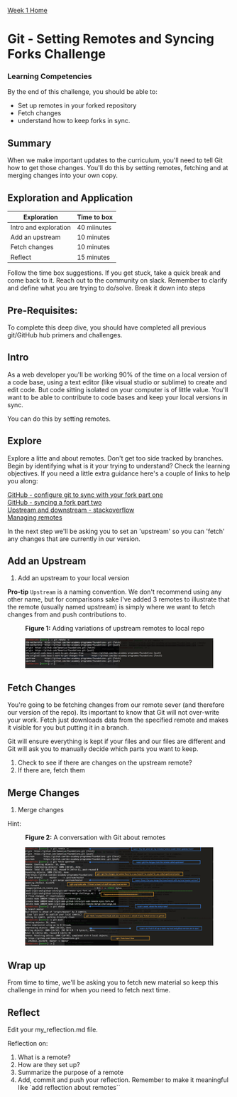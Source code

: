 [Week 1 Home](README.md)

# Git - Setting Remotes and Syncing Forks Challenge

### Learning Competencies
By the end of this challenge, you should be able to:

- Set up remotes in your forked repository
- Fetch changes 
- understand how to keep forks in sync. 

## Summary
When we make important updates to the curriculum, you'll need to tell Git how to get those changes. 
You'll do this by setting remotes, fetching and at merging changes into your own copy. 


## Exploration and Application

Exploration | Time to box |
------------|----------|
Intro and exploration| 40 miinutes
Add an upstream | 10 minutes
Fetch changes | 10 minutes 
Reflect | 15 minutes |

Follow the time box suggestions. If you get stuck, take a quick break and come back to it. Reach out to the community on slack. Remember to clarify and define what you are trying to do/solve. Break it down into steps

## Pre-Requisites:
To complete this deep dive, you should have completed all previous git/GitHub hub primers and challenges. 

## Intro 
As a web developer you'll be working 90% of the time on a local version of a code base, using a text editor (like visual studio or sublime) to create and edit code. But code sitting isolated on your computer is of little value. You'll want to be able to contribute to code bases and keep your local versions in sync. 

You can do this by setting remotes.

## Explore 
Explore a litte and about remotes. Don't get too side tracked by branches. Begin by identifying what is it your trying to understand? Check the learning objectives. If you need a little extra guidance  here's a couple of links to help you along: 

[GitHub - configure git to sync with your fork part one](https://help.github.com/articles/fork-a-repo/#step-3-configure-git-to-sync-your-fork-with-the-original-spoon-knife-repository)  
[GitHub - syncing a fork part two](https://help.github.com/articles/syncing-a-fork/)  
[Upstream and downstream - stackoverflow](https://stackoverflow.com/questions/2739376/definition-of-downstream-and-upstream)  
[Managing remotes](https://help.github.com/categories/managing-remotes)  

In the next step we'll be asking you to set an 'upstream' so you can 'fetch' any changes that are currently in our version. 

## Add an Upstream
1. Add an upstream to your local version

__Pro-tip__ `Upstream` is a naming convention. We don't recommend using any other name, but for comparisons sake I've added 3 remotes to illustrate that the remote (usually named upstream) is simply where we want to fetch changes from and push contributions to. 

<figure>
  <figcaption>
    <p><strong>Figure 1:</strong> Adding variations of upstream remotes to local repo</p>
  </figcaption>
  <img src="../images/github_11_remote.png" alt="adding remotes"><br>
</figure>


## Fetch Changes 
You're going to be fetching changes from our remote sever (and therefore our version of the repo). Its important to know that Git will not over-write your work. Fetch just downloads data from the specified remote and makes it visible for you but putting it in a branch.

Git will ensure everything is kept if your files and our files are different and Git will ask you to manually decide which parts you want to keep. 

1. Check to see if there are changes on the upstream remote?
2. If there are, fetch them

## Merge Changes 
1. Merge changes

Hint:
<figure>
  <figcaption>
    <p><strong>Figure 2:</strong> A conversation with Git about remotes</p>
  </figcaption>
  <img src="../images/github_12_fetch_convo.png" alt="adding remotes"><br>
</figure>

## Wrap up 
From time to time, we'll be asking you to fetch new material so keep this challenge in mind for when you need to fetch next time. 

## Reflect
Edit your my_reflection.md file. 

Reflection on:

1. What is a remote?
2. How are they set up?
3. Summarize the purpose of a remote
4. Add, commit and push your reflection. Remember to make it meaningful like `add reflection about remotes``


